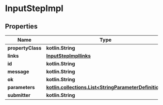 
# InputStepImpl

## Properties
| Name | Type | Description | Notes |
| ------------ | ------------- | ------------- | ------------- |
| **propertyClass** | **kotlin.String** |  |  [optional] |
| **links** | [**InputStepImpllinks**](InputStepImpllinks.md) |  |  [optional] |
| **id** | **kotlin.String** |  |  [optional] |
| **message** | **kotlin.String** |  |  [optional] |
| **ok** | **kotlin.String** |  |  [optional] |
| **parameters** | [**kotlin.collections.List&lt;StringParameterDefinition&gt;**](StringParameterDefinition.md) |  |  [optional] |
| **submitter** | **kotlin.String** |  |  [optional] |



